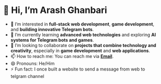# 👋 Hi, I’m Arash Ghanbari

- 👀 I’m interested in **full-stack web development**, **game development**, and **building innovative Telegram bots**.
- 🌱 I’m currently learning **advanced web technologies** and exploring **AI systems for Telegram bots and games**.
- 💞️ I’m looking to collaborate on **projects that combine technology and creativity**, especially in **game development** and **web applications**.
- 📫 How to reach me: You can reach me via **[Email](mailto:kavashx@gmail.com)**.
- 😄 Pronouns: He/Him
- ⚡ Fun fact: I once built a website to send a message from web to telgram channel
